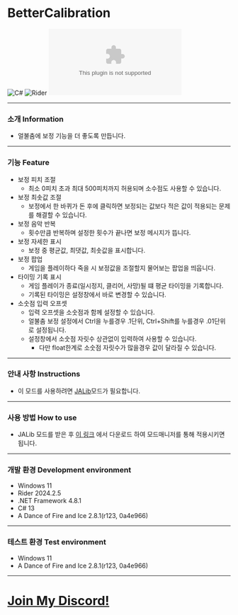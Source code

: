 # BetterCalibration
![C#](https://img.shields.io/badge/Lang-Csharp-c9c8e4.svg?&logo=csharp)
![Rider](https://img.shields.io/badge/IDE-Rider-c9c8e4.svg?&logo=rider)
![Download](https://img.shields.io/github/downloads/Jongye0l/BetterCalibration/BetterCalibration.zip)

---
### 소개 Information
* 얼불춤에 보정 기능을 더 좋도록 만듭니다.
---
### 기능 Feature
* 보정 피치 조절
  * 최소 0피치 초과 최대 500피치까지 허용되며 소수점도 사용할 수 있습니다.
* 보정 최솟값 조절
  * 보정에서 한 바퀴가 돈 후에 클릭하면 보정되는 값보다 적은 값이 적용되는 문제를 해결할 수 있습니다. 
* 보정 음악 반복
  * 횟수만큼 반복하며 설정한 횟수가 끝나면 보정 메시지가 뜹니다.
* 보정 자세한 표시
  * 보정 중 평균값, 최댓값, 최솟값을 표시합니다.
* 보정 팝업
  * 게임을 플레이하다 죽을 시 보정값을 조절할지 물어보는 팝업을 띄웁니다.
* 타이밍 기록 표시
  * 게임 플레이가 종료(일시정지, 클리어, 사망)될 떄 평균 타이밍을 기록합니다.
  * 기록된 타이밍은 설정창에서 바로 변경할 수 있습니다.
* 소숫점 입력 오프셋
  * 입력 오프셋을 소숫점과 함께 설정할 수 있습니다.
  * 얼불춤 보정 설정에서 Ctrl을 누를경우 .1단위, Ctrl+Shift를 누를경우 .01단위로 설정됩니다.
  * 설정창에서 소숫점 자릿수 상관없이 입력하여 사용할 수 있습니다.
    * 다만 float한계로 소숫점 자릿수가 많을경우 값이 달라질 수 있습니다.
---
### 안내 사항 Instructions
* 이 모드를 사용하려면 [JALib](https://github.com/Jongye0l/JALib/releases)모드가 필요합니다.
---
### 사용 방법 How to use
* JALib 모드를 받은 후 [이 링크](https://github.com/Jongye0l/BetterCalibration/releases/latest) 에서 다운로드 하여 모드매니저를 통해 적용시키면 됩니다.
---
### 개발 환경 Development environment
* Windows 11
* Rider 2024.2.5
* .NET Framework 4.8.1
* C# 13
* A Dance of Fire and Ice 2.8.1(r123, 0a4e966)
---
### 테스트 환경 Test environment
* Windows 11
* A Dance of Fire and Ice 2.8.1(r123, 0a4e966)
---
# [Join My Discord!](https://discord.jongyeol.kr)
